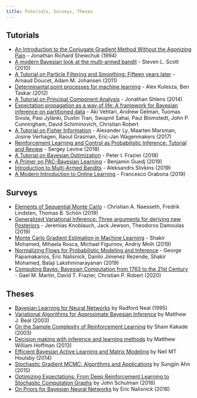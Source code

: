 ```yaml
---
title: Tutorials, Surveys, Theses
---
```


## Tutorials

- [An Introduction to the Conjugate Gradient Method Without the Agonizing Pain](https://www.cs.cmu.edu/~quake-papers/painless-conjugate-gradient.pdf) - Jonathan Richard Shewchuk (1994)
- [A modern Bayesian look at the multi-armed bandit](http://www.economics.uci.edu/~ivan/asmb.874.pdf) - Steven L. Scott (2010)
- [A Tutorial on Particle Filtering and Smoothing: Fifteen years later](https://www.stats.ox.ac.uk/~doucet/doucet_johansen_tutorialPF2011.pdf) - Arnaud Doucet, Adam M. Johansen (2011)
- [Determinantal point processes for machine learning](https://arxiv.org/abs/1207.6083) - Alex Kulesza, Ben Taskar (2012)
- [A Tutorial on Principal Component Analysis](https://arxiv.org/abs/1404.1100) - Jonathan Shlens (2014)
- [Expectation propagation as a way of life: A framework for Bayesian inference on partitioned data](https://arxiv.org/abs/1412.4869) - Aki Vehtari, Andrew Gelman, Tuomas Sivula, Pasi Jylänki, Dustin Tran, Swupnil Sahai, Paul Blomstedt, John P. Cunningham, David Schiminovich, Christian Robert
- [A Tutorial on Fisher Information](https://arxiv.org/abs/1705.01064) - Alexander Ly, Maarten Marsman, Josine Verhagen, Raoul Grasman, Eric-Jan Wagenmakers (2017)
- [Reinforcement Learning and Control as Probabilistic Inference: Tutorial and Review](https://arxiv.org/abs/1805.00909) - Sergey Levine (2018)
- [A Tutorial on Bayesian Optimization](https://arxiv.org/abs/1807.02811) - Peter I. Frazier (2018)
- [A Primer on PAC-Bayesian Learning](https://arxiv.org/abs/1901.05353) - Benjamin Guedj (2019)
- [Introduction to Multi-Armed Bandits](https://arxiv.org/abs/1904.07272) - Aleksandrs Slivkins (2019)
- [A Modern Introduction to Online Learning](https://arxiv.org/abs/1912.13213) - Francesco Orabona (2019)

## Surveys

- [Elements of Sequential Monte Carlo](https://arxiv.org/abs/1903.04797) - Christian A. Naesseth, Fredrik Lindsten, Thomas B. Schön (2019)
- [Generalized Variational Inference: Three arguments for deriving new Posteriors](https://arxiv.org/abs/1904.02063) - Jeremias Knoblauch, Jack Jewson, Theodoros Damoulas (2019)
- [Monte Carlo Gradient Estimation in Machine Learning](https://arxiv.org/abs/1906.10652) - Shakir Mohamed, Mihaela Rosca, Michael Figurnov, Andriy Mnih (2019)
- [Normalizing Flows for Probabilistic Modeling and Inference](https://arxiv.org/abs/1912.02762) - George Papamakarios, Eric Nalisnick, Danilo Jimenez Rezende, Shakir Mohamed, Balaji Lakshminarayanan (2019)
- [Computing Bayes: Bayesian Computation from 1763 to the 21st Century](https://arxiv.org/abs/2004.06425) - Gael M. Martin, David T. Frazier, Christian P. Robert (2020)

## Theses

- [Bayesian Learning for Neural Networks](https://www.cs.toronto.edu/~radford/ftp/thesis.pdf) by Radford Neal (1995)
- [Variational Algorithms for Approximate Bayesian Inference](https://cse.buffalo.edu/faculty/mbeal/papers/beal03.pdf) by Matthew J. Beal (2003)
- [On the Sample Complexity of Reinforcement Learning](https://homes.cs.washington.edu/~sham/papers/thesis/sham_thesis.pdf) by Sham Kakade (2003)
- [Decision making with inference and learning methods](http://mlg.eng.cam.ac.uk/hoffmanm/papers/hoffman:2013:thesis.pdf) by Matthew William Hoffman (2013)
- [Efficient Bayesian Active Learning and Matrix Modeling](https://pdfs.semanticscholar.org/9e74/60160be245daa2e8808ffc9097e475e18192.pdf) by Neil MT Houlsby (2014)
- [Stochastic Gradient MCMC: Algorithms and Applications](https://escholarship.org/uc/item/4k8039zm) by Sungjin Ahn (2015)
- [Optimizing Expectations: From Deep Reinforcement Learning to Stochastic Computation Graphs](http://joschu.net/docs/thesis.pdf) by John Schulman (2016)
- [On Priors for Bayesian Neural Networks](https://escholarship.org/uc/item/1jq6z904) by Eric Nalisnick (2018)

